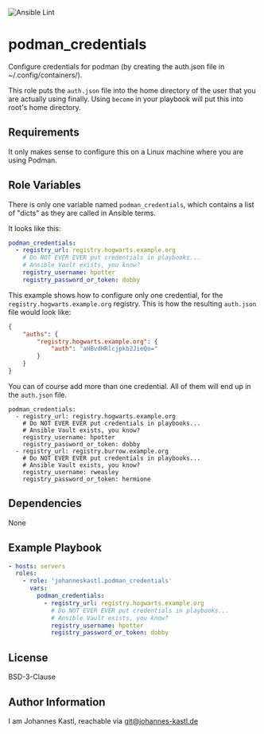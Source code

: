 ![Ansible Lint](https://github.com/johanneskastl/ansible-role-podman_credentials/workflows/Ansible%20Lint/badge.svg)

# podman_credentials

Configure credentials for podman (by creating the auth.json file in
~/.config/containers/).

This role puts the `auth.json` file into the home directory of the user that you
are actually using finally. Using `become` in your playbook will put this into
root's home directory.

## Requirements

It only makes sense to configure this on a Linux machine where you are using
Podman.

## Role Variables

There is only one variable named `podman_credentials`, which contains a list of
"dicts" as they are called in Ansible terms.

It looks like this:

```yaml
podman_credentials:
  - registry_url: registry.hogwarts.example.org
    # Do NOT EVER EVER put credentials in playbooks...
    # Ansible Vault exists, you know?
    registry_username: hpotter
    registry_password_or_token: dobby
```

This example shows how to configure only one credential, for the
`registry.hogwarts.example.org` registry. This is how the resulting `auth.json`
file would look like:

```json
{
    "auths": {
        "registry.hogwarts.example.org": {
            "auth": "aHBvdHRlcjpkb2JieQo="
        }
    }
}
```

You can of course add more than one credential. All of them will end up in the
`auth.json` file.

```
podman_credentials:
  - registry_url: registry.hogwarts.example.org
    # Do NOT EVER EVER put credentials in playbooks...
    # Ansible Vault exists, you know?
    registry_username: hpotter
    registry_password_or_token: dobby
  - registry_url: registry.burrow.example.org
    # Do NOT EVER EVER put credentials in playbooks...
    # Ansible Vault exists, you know?
    registry_username: rweasley
    registry_password_or_token: hermione
```

## Dependencies

None

## Example Playbook

```yaml
- hosts: servers
  roles:
    - role: 'johanneskastl.podman_credentials'
      vars:
        podman_credentials:
          - registry_url: registry.hogwarts.example.org
            # Do NOT EVER EVER put credentials in playbooks...
            # Ansible Vault exists, you know?
            registry_username: hpotter
            registry_password_or_token: dobby
```

## License

BSD-3-Clause

## Author Information

I am Johannes Kastl, reachable via git@johannes-kastl.de
